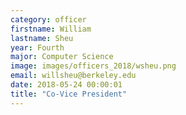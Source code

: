 ```yaml
---
category: officer
firstname: William
lastname: Sheu
year: Fourth
major: Computer Science
image: images/officers_2018/wsheu.png
email: willsheu@berkeley.edu
date: 2018-05-24 00:00:01
title: "Co-Vice President"
---
```

